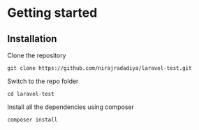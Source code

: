 # Getting started

## Installation

Clone the repository

    git clone https://github.com/nirajradadiya/laravel-test.git

Switch to the repo folder

    cd laravel-test

Install all the dependencies using composer

    composer install